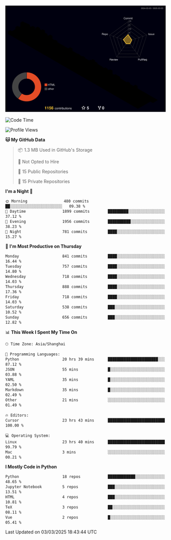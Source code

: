 <!--![](https://raw.githubusercontent.com/BorisYang326/BorisYang326/output/github-contribution-grid-snake-dark.svg) -->
![](./profile-3d-contrib/profile-night-rainbow.svg)
<!--START_SECTION:waka-->
![Code Time](http://img.shields.io/badge/Code%20Time-804%20hrs%208%20mins-blue)

![Profile Views](http://img.shields.io/badge/Profile%20Views-0-blue)

**🐱 My GitHub Data** 

> 📦 1.3 MB Used in GitHub's Storage 
 > 
> 🚫 Not Opted to Hire
 > 
> 📜 15 Public Repositories 
 > 
> 🔑 15 Private Repositories 
 > 
**I'm a Night 🦉** 

```text
🌞 Morning                480 commits         ██░░░░░░░░░░░░░░░░░░░░░░░   09.38 % 
🌆 Daytime                1899 commits        █████████░░░░░░░░░░░░░░░░   37.12 % 
🌃 Evening                1956 commits        ██████████░░░░░░░░░░░░░░░   38.23 % 
🌙 Night                  781 commits         ████░░░░░░░░░░░░░░░░░░░░░   15.27 % 
```
📅 **I'm Most Productive on Thursday** 

```text
Monday                   841 commits         ████░░░░░░░░░░░░░░░░░░░░░   16.44 % 
Tuesday                  757 commits         ████░░░░░░░░░░░░░░░░░░░░░   14.80 % 
Wednesday                718 commits         ████░░░░░░░░░░░░░░░░░░░░░   14.03 % 
Thursday                 888 commits         ████░░░░░░░░░░░░░░░░░░░░░   17.36 % 
Friday                   718 commits         ████░░░░░░░░░░░░░░░░░░░░░   14.03 % 
Saturday                 538 commits         ███░░░░░░░░░░░░░░░░░░░░░░   10.52 % 
Sunday                   656 commits         ███░░░░░░░░░░░░░░░░░░░░░░   12.82 % 
```


📊 **This Week I Spent My Time On** 

```text
🕑︎ Time Zone: Asia/Shanghai

💬 Programming Languages: 
Python                   20 hrs 39 mins      ██████████████████████░░░   87.12 % 
JSON                     55 mins             █░░░░░░░░░░░░░░░░░░░░░░░░   03.88 % 
YAML                     35 mins             █░░░░░░░░░░░░░░░░░░░░░░░░   02.50 % 
Markdown                 35 mins             █░░░░░░░░░░░░░░░░░░░░░░░░   02.49 % 
Other                    21 mins             ░░░░░░░░░░░░░░░░░░░░░░░░░   01.49 % 

🔥 Editors: 
Cursor                   23 hrs 43 mins      █████████████████████████   100.00 % 

💻 Operating System: 
Linux                    23 hrs 40 mins      █████████████████████████   99.79 % 
Mac                      3 mins              ░░░░░░░░░░░░░░░░░░░░░░░░░   00.21 % 
```

**I Mostly Code in Python** 

```text
Python                   18 repos            ████████████░░░░░░░░░░░░░   48.65 % 
Jupyter Notebook         5 repos             ███░░░░░░░░░░░░░░░░░░░░░░   13.51 % 
HTML                     4 repos             ███░░░░░░░░░░░░░░░░░░░░░░   10.81 % 
TeX                      3 repos             ██░░░░░░░░░░░░░░░░░░░░░░░   08.11 % 
Vue                      2 repos             █░░░░░░░░░░░░░░░░░░░░░░░░   05.41 % 
```




 Last Updated on 03/03/2025 18:43:44 UTC
<!--END_SECTION:waka-->
